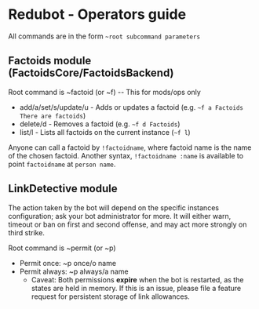 # Redubot - Operators guide
All commands are in the form `~root subcommand parameters`

## Factoids module (FactoidsCore/FactoidsBackend)
Root command is ~factoid (or ~f) -- This for mods/ops only

- add/a/set/s/update/u - Adds or updates a factoid (e.g. `~f a Factoids There are factoids`)
- delete/d - Removes a factoid (e.g. `~f d Factoids`)
- list/l - Lists all factoids on the current instance (`~f l`)

Anyone can call a factoid by `!factoidname`, where factoid name is the name of the chosen factoid. Another syntax, `!factoidname :name` is available to point `factoidname` at `person name`.

## LinkDetective module
The action taken by the bot will depend on the specific instances configuration; ask your bot administrator for more. It will either warn, timeout or ban on first and second offense, and may act more strongly on third strike.

Root command is ~permit (or ~p)

- Permit once: ~p once/o name
- Permit always: ~p always/a name
    - Caveat: Both permissions **expire** when the bot is restarted, as the states are held in memory. If this is an issue, please file a feature request for persistent storage of link allowances.
